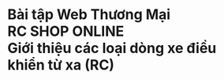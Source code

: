 <h1>Bài tập Web Thương Mại</br>RC SHOP ONLINE
</br>
Giới thiệu các loại dòng xe điều khiển từ xa (RC)</h1>
</br>
